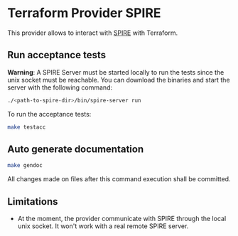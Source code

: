 # Terraform Provider SPIRE

This provider allows to interact with [SPIRE](https://spiffe.io/docs/latest/deploying/registering/) with Terraform.

## Run acceptance tests

**Warning**: A SPIRE Server must be started locally to run the tests since the unix socket must be reachable.
You can download the binaries and start the server with the following command:
```bash
./<path-to-spire-dir>/bin/spire-server run
```

To run the acceptance tests:

```bash
make testacc
```

## Auto generate documentation

```bash
make gendoc
```

All changes made on files after this command execution shall be committed.

## Limitations

* At the moment, the provider communicate with SPIRE through the local unix socket. It won't work with a real remote SPIRE server.
